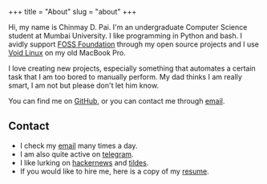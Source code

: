 +++
title = "About"
slug = "about"
+++



Hi, my name is Chinmay D. Pai. I'm an undergraduate Computer Science student at Mumbai University. I like programming in Python and bash. I avidly support [FOSS Foundation][1] through my open source projects and I use [Void Linux][2] on my old MacBook Pro.

I love creating new projects, especially something that automates a certain task that I am too bored to manually perform. My dad thinks I am really smart, I am not but please don't let him know.

You can find me on [GitHub][3], or you can contact me through [email][4].


## Contact

* I check my [email][4] many times a day.
* I am also quite active on [telegram][5]. 
* I like lurking on [hackernews][6] and [tildes][7].
* If you would like to hire me, here is a copy of my [resume][8].

[1]: http://www.freeopensourcesoftware.org
[2]: https://voidlinux.eu
[3]: https://github.com/thunderbottom
[4]: mailto:chinmaydpai@gmail.com
[5]: https://t.me/smolboye
[6]: https://news.ycombinator.com/user?id=pacmansyyu
[7]: https://tildes.net/u/smolboye
[8]: https://chinmaypai.me/resume.pdf
